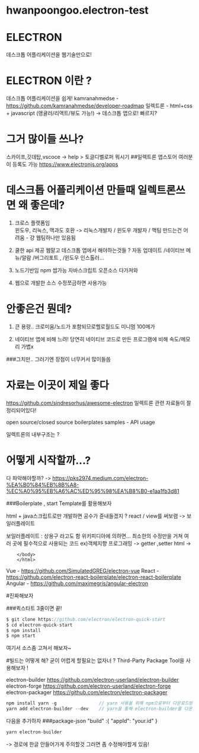 # hwanpoongoo.electron-test




# ELECTRON
데스크톱 어플리케이션을 웹기술만으로! 




# ELECTRON 이란 ?
데스크톱 어플리케이션을 쉽게!
kamranahmedse - https://github.com/kamranahmedse/developer-roadmap
일렉트론 - html+css + javascript (앵귤러/리액트/뷰도 가능!) -> 데스크톱 앱으로! 빠르지?




# 그거 많이들 쓰나? 
스카이프,깃데탑,vscoce -> help > 토글디벨로퍼 뭐시기 
##일렉트론 앱스토어
여러분이 등록도 가능
https://www.electronjs.org/apps




# 데스크톱 어플리케이션 만들때 일렉트론쓰면 왜 좋은데?
1. 크로스 플랫폼임  
윈도우, 리눅스, 맥과도 호환 -> 리눅스개발자 / 윈도우 개발자 / 맥팀 만드는건 어려움 - 걍 웹팀하나만 있음됨

1. 쿨한 api 제공 
웹말고 데스크톱 앱에서 해야하는것들 ? 자동 업데이트 /네이티브 메뉴/알람 /버그리포트 , /윈도우 인스톨러...

1. 노드기반임 
npm 쌉가능 자바스크립트 오픈소스 다가져와

1. 웹으로 개발한 소스 
수정쪼금하면 사용가능




# 안좋은건 뭔데?
1. 큰 용량.. 
크로미움/노드가 포함되므로헬로월드도 미니멈 100메가

1. 네이티브 앱에 비해 느려!
당연히 네이티브 코드로 만든 프로그램에 비해 속도/메모리 가볍x




###그치만.. 그러기엔 장점이 너무커서 많이들씀



# 자료는 이곳이 제일 좋다

https://github.com/sindresorhus/awesome-electron
일렉트론 관련 자료들이 잘 정리되어있다!

open source/closed source
boilerplates
samples - API usage

일렉트론의 내부구조는 ?




# 어떻게 시작할까...?

다 파악해야할까? -> https://pks2974.medium.com/electron-%EA%B0%84%EB%8B%A8-%EC%A0%95%EB%A6%AC%ED%95%98%EA%B8%B0-e1aa1fb3d81

###Boilerplate , start Template를 활용해보자

html + java스크립트로만 개발하면 공수가 쥰내들겠지 ?
react / view를 써보렴 -> 보일러플레이트

보일러플레이트 : 상용구 라고도 함 
위키피디아에 의하면... 최소한의 수정만을 거쳐 여러 곳에 필수적으로 사용되는 코드
ex)객체지향 프로그래밍 ->  getter ,setter
html -> 
		<!DOCTYPE html>
		<html>
		<head>
		 <meta charset="utf-8">
		 <title></title>
		</head>
		<body>

		</body>
		</html>

Vue - https://github.com/SimulatedGREG/electron-vue
React - https://github.com/electron-react-boilerplate/electron-react-boilerplate
Angular - https://github.com/maximegris/angular-electron



		
#진짜해보자 

###퀵스타트
3줄이면 끝!	

```swift
$ git clone https://github.com/electron/electron-quick-start 
$ cd electron-quick-start
$ npm install
$ npm start
```
	
여기서 소스좀 고쳐서 해보자~
	


#빌드는 어떻게 해?
굳이 어렵게 할필요는 없자너 ?
Third-Party Package Tool을 사용해보자 !
 
electron-builder  https://github.com/electron-userland/electron-builder
electron-forge  https://github.com/electron-userland/electron-forge
electron-packager https://github.com/electron/electron-packager



```swift
npm install yarn -g                // yarn 사용을 위해 npm으로부터 다운로드받자
yarn add electron-builder --dev    // yarn을 통해 electron-builder를 다운로드받자 (--dev를 꼭 붙여주자 devDependency , dependency어디에 넣을것인지 정함. dev에 넣어줘야 잘동작)
```

다음을 추가하자
###package-json
 "build" :{
    "appId": "your.id"
  }
  
```swift
yarn electron-builder
```


-> 경로에 한글 안들어가게 주의할것 그러면 좀 수정해야할게 있음!
